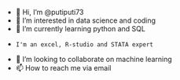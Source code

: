 - 👋 Hi, I’m @putiputi73
- 👀 I’m interested in data science and coding
- 🌱 I’m currently learning python and SQL
-     I'm an excel, R-studio and STATA expert
- 💞️ I’m looking to collaborate on machine learning
- 📫 How to reach me via email

<!---
putiputi73/putiputi73 is a ✨ special ✨ repository because its `README.md` (this file) appears on your GitHub profile.
You can click the Preview link to take a look at your changes.
--->
